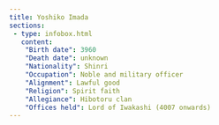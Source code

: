 ```yaml
---
title: Yoshiko Imada
sections:
 - type: infobox.html
   content:
    "Birth date": 3960
    "Death date": unknown
    "Nationality": Shinri
    "Occupation": Noble and military officer
    "Alignment": Lawful good
    "Religion": Spirit faith
    "Allegiance": Hibotoru clan
    "Offices held": Lord of Iwakashi (4007 onwards)
---
```


